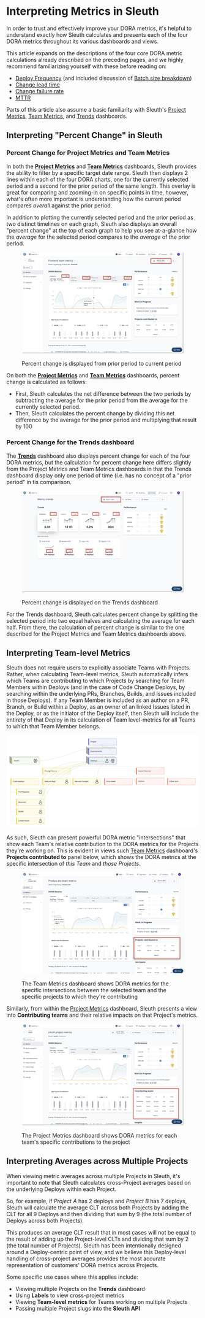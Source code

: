 # Interpreting Metrics in Sleuth

In order to trust and effectively improve your DORA metrics, it's helpful to understand exactly how Sleuth calculates and presents each of the four DORA metrics throughout its various dashboards and views.

This article expands on the descriptions of the four core DORA metric calculations already described on the preceding pages, and we highly recommend familiarizing yourself with these before reading on:

* [Deploy Frequency](deploy-frequency.md) (and included discussion of [Batch size breakdown](deploy-frequency.md#batch-size-breakdowns))
* [Change lead time](how-we-calculate.md#change-lead-time)
* [Change failure rate](how-we-calculate.md#change-failure-rate)
* [MTTR](mttr.md)

Parts of this article also assume a basic familiarity with Sleuth's [Project Metrics](../modeling-your-deployments/projects/), [Team Metrics](../modeling-your-deployments/teams.md), and [Trends](../modeling-your-deployments/organization/trends.md) dashboards.

## Interpreting "Percent Change" in Sleuth

### Percent Change for Project Metrics and Team Metrics&#x20;

In both the [**Project Metrics**](../modeling-your-deployments/projects/) and [**Team Metrics**](../modeling-your-deployments/teams.md) dashboards, Sleuth provides the ability to filter by a specific target date range. Sleuth then displays 2 lines within each of the four DORA charts, one for the currently selected period and a second for the prior period of the same length. This overlay is great for comparing and zooming-in on specific points in time, however, what's often more important is understanding how the current period compares _overall_ against the prior period.&#x20;

In addition to plotting the currently selected period and the prior period as two distinct timelines on each graph, Sleuth also displays an overall "percent change" at the top of each graph to help you see at-a-glance how the _average_ for the selected period compares to the _average_ of the prior period.

<figure><img src="../.gitbook/assets/image (28).png" alt=""><figcaption><p>Percent change is displayed from prior period to current period</p></figcaption></figure>

On both the [**Project Metrics**](../modeling-your-deployments/projects/) and [**Team Metrics**](../modeling-your-deployments/teams.md) dashboards, percent change is calculated as follows:

* First, Sleuth calculates the net difference between the two periods by subtracting the average for the prior period from the average for the currently selected period.
* Then, Sleuth calculates the percent change by dividing this net difference by the average for the prior period and multiplying that result by 100

### Percent Change for the Trends dashboard

The [**Trends**](../modeling-your-deployments/organization/trends.md) dashboard also displays percent change for each of the four DORA metrics, but the calculation for percent change here differs slightly from the Project Metrics and Team Metrics dashboards in that the Trends dashboard display only one period of time (i.e. has no concept of a "prior period" in tis comparison.&#x20;

<figure><img src="../.gitbook/assets/image (47).png" alt=""><figcaption><p>Percent change is displayed on the Trends dashboard</p></figcaption></figure>

For the Trends dashboard, Sleuth calculates percent change by splitting the selected period into two equal halves and calculating the average for each half. From there, the calculation of percent change is similar to the one described for the Project Metrics and Team Metrics dashboards above.&#x20;

## Interpreting Team-level Metrics

Sleuth does not require users to explicitly associate Teams with Projects. Rather, when calculating Team-level metrics, Sleuth automatically infers which Teams are contributing to which Projects by searching for Team Members within Deploys (and in the case of Code Change Deploys, by searching within the underlying PRs, Branches, Builds, and Issues included in those Deploys). If any Team Member is included as an author on a PR, Branch, or Build within a Deploy, as an owner of an linked Issues listed in the Deploy, or as the initiator of the Deploy itself, then Sleuth will include the entirety of that Deploy in its calculation of Team level-metrics for all Teams to which that Team Member belongs.

![Sleuth detects team members directly within change sources ](<../.gitbook/assets/Sleuth Data Model for Teams 2.jpg>)

As such, Sleuth can present powerful DORA metric "intersections" that show each Team's relative contribution to the DORA metrics for the Projects they're working on. This is evident in views such [Team Metrics](../modeling-your-deployments/teams.md) dashboard's **Projects contributed to** panel below, which shows the DORA metrics at the specific intersection of _this Team_ and _those Projects_.  &#x20;

<figure><img src="../.gitbook/assets/image (65).png" alt=""><figcaption><p>The Team Metrics dashboard shows DORA metrics for the specific intersections between the selected team and the specific projects to which they're contributing</p></figcaption></figure>

Similarly, from within the [Project Metrics](../modeling-your-deployments/projects/) dashboard, Sleuth presents a view into **Contributing teams** and their relative impacts on that Project's metrics.&#x20;

<figure><img src="../.gitbook/assets/image (72).png" alt=""><figcaption><p>The Project Metrics dashboard shows DORA metrics for each team's specific contributions to the project </p></figcaption></figure>

## Interpreting Averages across Multiple Projects

When viewing metric averages across multiple Projects in Sleuth, it's important to note that Sleuth calculates cross-Project averages based on the underlying Deploys within each Project.&#x20;

So, for example, if _Project A_ has 2 deploys and _Project B_ has 7 deploys, Sleuth will calculate the average CLT across both Projects by adding the CLT for all 9 Deploys and then dividing that sum by 9 (the total number of Deploys across both Projects).&#x20;

This produces an average CLT result that in most cases will not be equal to the result of adding up the Project-level CLTs and dividing that sum by 2 (the total number of Projects). Sleuth has been intentionally designed around a Deploy-centric point of view, and we believe this Deploy-level handling of cross-project averages provides the most accurate representation of customers' DORA metrics across Projects. &#x20;

Some specific use cases where this applies include:

* Viewing multiple Projects on the **Trends** dashboard
* Using **Labels** to view cross-project metrics
* Viewing **Team-level metrics** for Teams working on multiple Projects
* Passing multiple Project slugs into the **Sleuth API**
